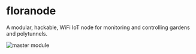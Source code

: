 # floranode
A modular, hackable, WiFi IoT node for monitoring and controlling gardens and polytunnels.

![master module](http://i.imgur.com/JACwxlr.png "Master module")
